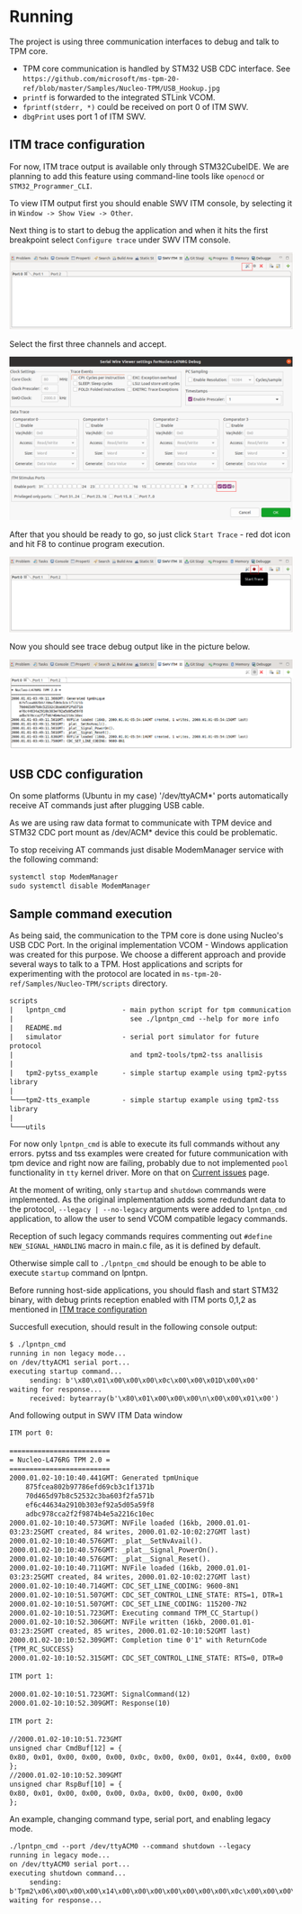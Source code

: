 # Running

The project is using three communication interfaces to debug and talk to TPM core.

- TPM core communication is handled by STM32 USB CDC interface.
See
`https://github.com/microsoft/ms-tpm-20-ref/blob/master/Samples/Nucleo-TPM/USB_Hookup.jpg`
- `printf` is forwarded to the integrated STLink VCOM.
- `fprintf(stderr, *)` could be received on port 0 of ITM SWV.
- `dbgPrint` uses port 1 of  ITM SWV.

## ITM trace configuration

For now, ITM trace output is available only through STM32CubeIDE. We are
planning to add this feature using command-line tools like `openocd` or
`STM32_Programmer_CLI`.

To view ITM output first you should enable SWV ITM console, by selecting it in
`Window -> Show View -> Other`.

Next thing is to start to debug the application and when it hits the first
breakpoint select `Configure trace` under SWV ITM console.

![Trace configuration](images/eclipse_trace_config_1.png)

Select the first three channels and accept.

![Trace configuration](images/eclipse_trace_config_2.png)

After that you should be ready to go, so just click `Start Trace` - red dot icon
and hit F8 to continue program execution.

![Trace configuration](images/eclipse_start_trace.png)

Now you should see trace debug output like in the picture below.

![Trace output](images/eclipse_itm_output.png)

## USB CDC configuration

On some platforms (Ubuntu in my case) '/dev/ttyACM*' ports automatically receive
AT commands just after plugging USB cable.

As we are using raw data format to communicate with TPM device and STM32 CDC
port mount as /dev/ACM* device this could be problematic.

To stop receiving AT commands just disable ModemManager service with the
following command:

```shell
systemctl stop ModemManager
sudo systemctl disable ModemManager
```

## Sample command execution

As being said, the communication to the TPM core is done using Nucleo's USB CDC
Port. In the original implementation VCOM - Windows application was created for
this purpose. We choose a different approach and provide several ways to talk to
a TPM. Host applications and scripts for experimenting with the protocol are
located in `ms-tpm-20-ref/Samples/Nucleo-TPM/scripts` directory.

```text
scripts
|   lpntpn_cmd              - main python script for tpm communication
|                             see ./lpntpn_cmd --help for more info
|   README.md
|   simulator               - serial port simulator for future protocol
|                             and tpm2-tools/tpm2-tss anallisis
|
|   tpm2-pytss_example      - simple startup example using tpm2-pytss library
|
└───tpm2-tts_example        - simple startup example using tpm2-tss library
|
└───utils
```

For now only `lpntpn_cmd` is able to execute its full commands without any
errors. pytss and tss examples were created for future communication with tpm
device and right now are failing, probably due to not implemented `pool`
functionality in `tty` kernel driver. More on that on
[Current issues](issues.md) page.

At the moment of writing, only `startup` and `shutdown` commands were
implemented.
As the original implementation adds some redundant data to the protocol,
`--legacy | --no-legacy` arguments were added to `lpntpn_cmd` application, to
allow the user to send VCOM compatible legacy commands.

Reception of such legacy commands requires commenting out
`#define NEW_SIGNAL_HANDLING` macro in main.c file, as it is defined by default.

Otherwise simple call to `./lpntpn_cmd` should be enough to be able to
execute `startup` command on lpntpn.

Before running host-side applications, you should flash and start STM32
binary, with debug prints reception enabled with ITM ports 0,1,2 as mentioned
in [ITM trace configuration](#itm-trace-configuration)

Succesfull execution, should result in the following console output:

``` console
$ ./lpntpn_cmd
running in non legacy mode...
on /dev/ttyACM1 serial port...
executing startup command...
	 sending: b'\x80\x01\x00\x00\x00\x0c\x00\x00\x01D\x00\x00'
waiting for response...
	 received: bytearray(b'\x80\x01\x00\x00\x00\n\x00\x00\x01\x00')
```

And following output in SWV ITM Data window

```console
ITM port 0:

=========================
= Nucleo-L476RG TPM 2.0 =
=========================
2000.01.02-10:10:40.441GMT: Generated tpmUnique
    875fcea802b97786efd69cb3c1f1371b
    70d465d97b8c52532c3ba603f2fa571b
    ef6c44634a2910b303ef92a5d05a59f8
    adbc978cca2f2f9874b4e5a2216c10ec
2000.01.02-10:10:40.573GMT: NVFile loaded (16kb, 2000.01.01-03:23:25GMT created, 84 writes, 2000.01.02-10:02:27GMT last)
2000.01.02-10:10:40.576GMT: _plat__SetNvAvail().
2000.01.02-10:10:40.576GMT: _plat__Signal_PowerOn().
2000.01.02-10:10:40.576GMT: _plat__Signal_Reset().
2000.01.02-10:10:40.711GMT: NVFile loaded (16kb, 2000.01.01-03:23:25GMT created, 84 writes, 2000.01.02-10:02:27GMT last)
2000.01.02-10:10:40.714GMT: CDC_SET_LINE_CODING: 9600-8N1
2000.01.02-10:10:51.507GMT: CDC_SET_CONTROL_LINE_STATE: RTS=1, DTR=1
2000.01.02-10:10:51.507GMT: CDC_SET_LINE_CODING: 115200-7N2
2000.01.02-10:10:51.723GMT: Executing command TPM_CC_Startup()
2000.01.02-10:10:52.306GMT: NVFile written (16kb, 2000.01.01-03:23:25GMT created, 85 writes, 2000.01.02-10:10:52GMT last)
2000.01.02-10:10:52.309GMT: Completion time 0'1" with ReturnCode {TPM_RC_SUCCESS}
2000.01.02-10:10:52.315GMT: CDC_SET_CONTROL_LINE_STATE: RTS=0, DTR=0

ITM port 1:

2000.01.02-10:10:51.723GMT: SignalCommand(12)
2000.01.02-10:10:52.309GMT: Response(10)

ITM port 2:

//2000.01.02-10:10:51.723GMT
unsigned char CmdBuf[12] = {
0x80, 0x01, 0x00, 0x00, 0x00, 0x0c, 0x00, 0x00, 0x01, 0x44, 0x00, 0x00
};
//2000.01.02-10:10:52.309GMT
unsigned char RspBuf[10] = {
0x80, 0x01, 0x00, 0x00, 0x00, 0x0a, 0x00, 0x00, 0x00, 0x00
};

```

An example, changing command type, serial port, and enabling legacy mode.

```console
./lpntpn_cmd --port /dev/ttyACM0 --command shutdown --legacy
running in legacy mode...
on /dev/ttyACM0 serial port...
executing shutdown command...
	 sending: b'Tpm2\x06\x00\x00\x00\x14\x00\x00\x00\x00\x00\x00\x00\x0c\x00\x00\x00\x80\x01\x00\x00\x00\x0c\x00\x00\x01E\x00\x00'
waiting for response...
```
